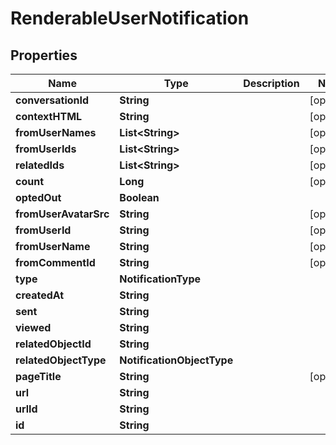 

# RenderableUserNotification


## Properties

| Name | Type | Description | Notes |
|------------ | ------------- | ------------- | -------------|
|**conversationId** | **String** |  |  [optional] |
|**contextHTML** | **String** |  |  [optional] |
|**fromUserNames** | **List&lt;String&gt;** |  |  [optional] |
|**fromUserIds** | **List&lt;String&gt;** |  |  [optional] |
|**relatedIds** | **List&lt;String&gt;** |  |  [optional] |
|**count** | **Long** |  |  [optional] |
|**optedOut** | **Boolean** |  |  |
|**fromUserAvatarSrc** | **String** |  |  [optional] |
|**fromUserId** | **String** |  |  [optional] |
|**fromUserName** | **String** |  |  [optional] |
|**fromCommentId** | **String** |  |  [optional] |
|**type** | **NotificationType** |  |  |
|**createdAt** | **String** |  |  |
|**sent** | **String** |  |  |
|**viewed** | **String** |  |  |
|**relatedObjectId** | **String** |  |  |
|**relatedObjectType** | **NotificationObjectType** |  |  |
|**pageTitle** | **String** |  |  [optional] |
|**url** | **String** |  |  |
|**urlId** | **String** |  |  |
|**id** | **String** |  |  |



